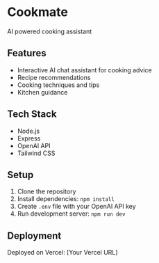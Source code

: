 # Cookmate
AI powered cooking assistant

## Features
- Interactive AI chat assistant for cooking advice
- Recipe recommendations
- Cooking techniques and tips
- Kitchen guidance

## Tech Stack
- Node.js
- Express
- OpenAI API
- Tailwind CSS

## Setup
1. Clone the repository
2. Install dependencies: `npm install`
3. Create `.env` file with your OpenAI API key
4. Run development server: `npm run dev`

## Deployment
Deployed on Vercel: [Your Vercel URL]
